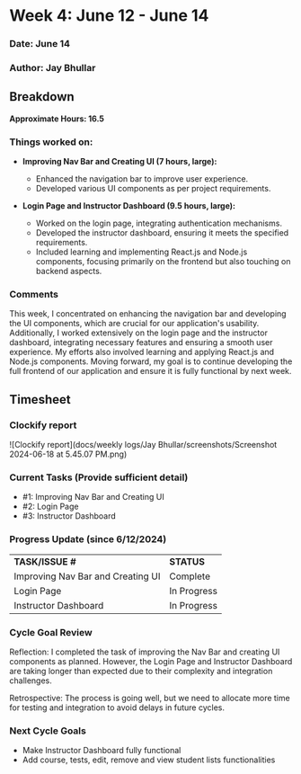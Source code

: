 # Week 4: June 12 - June 14

### Date: June 14
### Author: Jay Bhullar

## Breakdown

**Approximate Hours: 16.5**

### Things worked on: ###

- **Improving Nav Bar and Creating UI (7 hours, large):**
  - Enhanced the navigation bar to improve user experience.
  - Developed various UI components as per project requirements.

- **Login Page and Instructor Dashboard (9.5 hours, large):**
  - Worked on the login page, integrating authentication mechanisms.
  - Developed the instructor dashboard, ensuring it meets the specified requirements.
  - Included learning and implementing React.js and Node.js components, focusing primarily on the frontend but also touching on backend aspects.

### Comments ###

This week, I concentrated on enhancing the navigation bar and developing the UI components, which are crucial for our application's usability. Additionally, I worked extensively on the login page and the instructor dashboard, integrating necessary features and ensuring a smooth user experience. My efforts also involved learning and applying React.js and Node.js components. Moving forward, my goal is to continue developing the full frontend of our application and ensure it is fully functional by next week.

## Timesheet

### Clockify report
![Clockify report](docs/weekly logs/Jay Bhullar/screenshots/Screenshot 2024-06-18 at 5.45.07 PM.png)


### Current Tasks (Provide sufficient detail)
  * #1: Improving Nav Bar and Creating UI
  * #2: Login Page
  * #3: Instructor Dashboard

### Progress Update (since 6/12/2024) 
<table>
    <tr>
        <td><strong>TASK/ISSUE #</strong>
        </td>
        <td><strong>STATUS</strong>
        </td>
    </tr>
    <tr>
        <!-- Task/Issue # -->
        <td>Improving Nav Bar and Creating UI
        </td>
        <!-- Status -->
        <td>Complete
        </td>
    </tr>
    <tr>
        <!-- Task/Issue # -->
        <td>Login Page
        </td>
        <!-- Status -->
        <td>In Progress
        </td>
    </tr>
    <tr>
        <!-- Task/Issue # -->
        <td>Instructor Dashboard
        </td>
        <!-- Status -->
        <td>In Progress
        </td>
    </tr>
</table>

### Cycle Goal Review 
Reflection: I completed the task of improving the Nav Bar and creating UI components as planned. However, the Login Page and Instructor Dashboard are taking longer than expected due to their complexity and integration challenges.

Retrospective: The process is going well, but we need to allocate more time for testing and integration to avoid delays in future cycles.

### Next Cycle Goals
  * Make Instructor Dashboard fully functional
  * Add course, tests, edit, remove and view student lists functionalities
